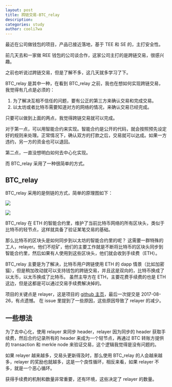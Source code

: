 ```yaml
---
layout: post
title: 跨链交易-BTC_relay
description:
categories: study
author: cooli7wa
---
```


最近在公司做钱包的项目，产品已接近落地，基于 TEE 和 SE 的，主打安全性。

前几天去和一家做 REE 钱包的公司谈合作，这家公司主打的是跨链交易，很感兴趣。

之前也听说过跨链交易，但是了解不多，这几天就多学习了下。



BTC_relay 是其中一种，在看到 BTC_relay 之前，我也在想如何实现跨链交易，我觉得有几点是必须的：

1. 为了解决互相不信任的问题，要有公正的第三方来确认交易和完成交易。
2. 以太坊或者比特币需要知道对方的网络的情况，来确认交易已经完成。

只要可以做到上面的两点，我觉得跨链交易就可以完成。

对于第一点，可以用智能合约来实现。智能合约是公开的代码，就会按照预先设定好的规则来处理。正常情况下，确认双方的打款之后，交易就可以达成。如果一方违约，另一方的资金也可以退回。

第二点，一直没想明白如何去中心化实现。

而 BTC_relay 采用了一种很简单的方式。

## BTC_relay

BTC_relay 采用的是侧链的方式，简单的原理图如下：

![]({{site.baseurl}}/images/md/BTC_relay_0.png)

![]({{site.baseurl}}/images/md/BTC_relay_1.png)

BTC_relay 在 ETH 的智能合约里，维护了当前比特币网络的所有区块头，类似于比特币的轻节点，这样就具备了验证某笔交易的基础。

那么比特币的区块头是如何同步到以太坊的智能合约里的呢？
这需要一群特殊的工人，relayer。他们不挖矿，他们的主要工作就是不断将比特币的区块头同步到智能合约里，然后如果有人使用到这些区块头，他们就会收到手续费（ETH）。

BTC_relay 主要是为了解决，比特币用户跨链使用 ETH 的 dapp 情景（比如加密猫），但是稍加改动就可以支持钱包的跨链交易，并且这是双向的，比特币换成了以太币，以太币换成了比特币。
虽然主导方在 ETH，主要花费手续费的也是 ETH 这边，但是这都是可以通过交易手续费解决掉的。

项目的关键点是 relayer，这是项目的 [github 主页](https://github.com/ethereum/btcrelay)，最后一次提交是 2017-08-26，有点遗憾。
在 issue 里提到了一些原因，这些原因导致了 relayer 的减少。

## 一些想法

为了去中心化，使用 relayer 来同步 header，relayer 因为同步的 header 获取手续费，然后合约记录所有的 header 来成为一个轻节点，再通过 BTC 转账方提供的 transaction 和 merkle node 来验证交易，这个逻辑我觉得是没有问题的。

如果 relayer 越来越多，交易头更新得及时，那么使用 BTC_relay 的人会越来越多，relayer 的奖励也就越多，这是一个良性循环，相反来看，如果 relayer 不多，就是一个恶心循环。

获得手续费的机制和数量非常重要，还有环境，这些决定了 relayer 的数量。<script type="text/javascript" src="https://cdn.mathjax.org/mathjax/latest/MathJax.js?config=default"></script>
